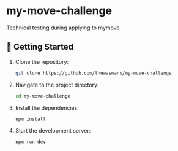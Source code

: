 # my-move-challenge
Technical testing during applying to mymove

## 🚀 Getting Started
1. Clone the repository:

   ```bash
   git clone https://github.com/thewasmans/my-move-challenge
   ```

2. Navigate to the project directory:

   ```bash
   cd my-move-challenge
   ```

3. Install the dependencies:

   ```bash
   npm install
   ```

4. Start the development server:

   ```bash
   npm run dev
   ```
